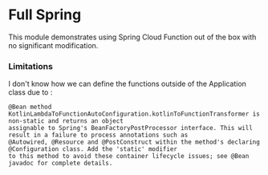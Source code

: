 # Full Spring
This module demonstrates using Spring Cloud Function out of the box with no significant modification.

### Limitations
I don't know how we can define the functions outside of the Application class due to : 
```
@Bean method KotlinLambdaToFunctionAutoConfiguration.kotlinToFunctionTransformer is non-static and returns an object 
assignable to Spring's BeanFactoryPostProcessor interface. This will result in a failure to process annotations such as 
@Autowired, @Resource and @PostConstruct within the method's declaring @Configuration class. Add the 'static' modifier 
to this method to avoid these container lifecycle issues; see @Bean javadoc for complete details.
```
